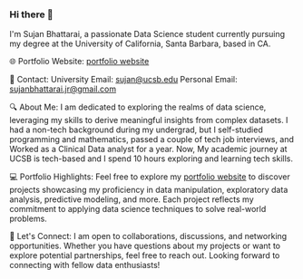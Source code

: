 ### Hi there 👋
I'm Sujan Bhattarai, a passionate Data Science student currently pursuing my degree at the University of California, Santa Barbara, based in CA.

🌐 Portfolio Website: [portfolio website](sujan-bhattarai12.github.io)

📧 Contact:
University Email: sujan@ucsb.edu
Personal Email: sujanbhattarai.jr@gmail.com

🔍 About Me:
I am dedicated to exploring the realms of data science, leveraging my skills to derive meaningful insights from complex datasets. I had a non-tech background during my undergrad, but I self-studied programming and mathematics, passed a couple of tech job interviews, and Worked as a Clinical Data analyst for a year. Now, My academic journey at UCSB is tech-based and I spend 10 hours exploring and learning tech skills.

💻 Portfolio Highlights:
Feel free to explore my [portfolio website](sujan-bhattarai12.github.io) to discover projects showcasing my proficiency in data manipulation, exploratory data analysis, predictive modeling, and more. Each project reflects my commitment to applying data science techniques to solve real-world problems.

🤝 Let's Connect:
I am open to collaborations, discussions, and networking opportunities. Whether you have questions about my projects or want to explore potential partnerships, feel free to reach out. Looking forward to connecting with fellow data enthusiasts!





<!--
**Sujan-Bhattarai12/sujan-bhattarai12** is a ✨ _special_ ✨ repository because its `README.md` (this file) appears on your GitHub profile.

Here are some ideas to get you started:

- 🔭 I’m currently working on ...
- 🌱 I’m currently learning ...
- 👯 I’m looking to collaborate on ...
- 🤔 I’m looking for help with ...
- 💬 Ask me about ...
- 📫 How to reach me: ...
- 😄 Pronouns: ...
- ⚡ Fun fact: ...
-->
